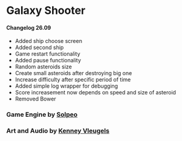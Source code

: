 # Galaxy Shooter

#### Changelog 26.09
* Added ship choose screen
* Added second ship
* Game restart functionality
* Added pause functionality
* Random asteroids size
* Create small asteroids after destroying big one
* Increase difficulty after specific period of time
* Added simple log wrapper for debugging
* Score increasement now depends on speed and size of asteroid
* Removed Bower

### Game Engine by [Solpeo](http://solpeo.com)
### Art and Audio by [Kenney Vleugels](http://kenney.nl)
